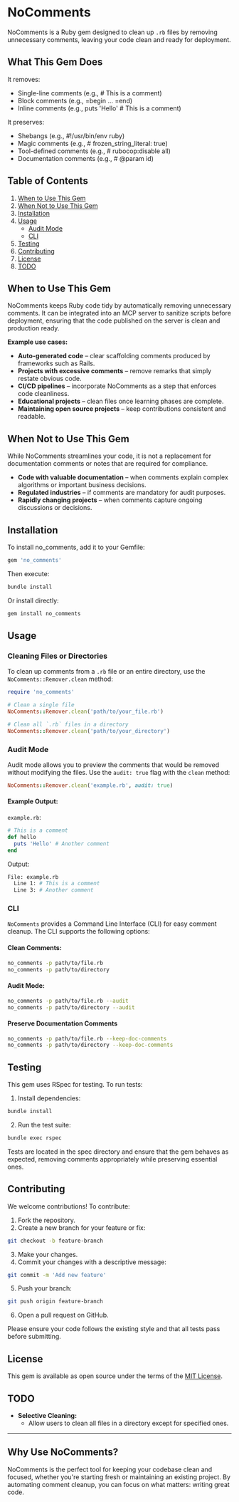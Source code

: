 # NoComments
NoComments is a Ruby gem designed to clean up `.rb` files by removing unnecessary comments, leaving your code clean and ready for deployment.

## What This Gem Does
It removes:

- Single-line comments (e.g., # This is a comment)
- Block comments (e.g., =begin ... =end)
- Inline comments (e.g., puts 'Hello' # This is a comment)

It preserves:

- Shebangs (e.g., #!/usr/bin/env ruby)
- Magic comments (e.g., # frozen_string_literal: true)
- Tool-defined comments (e.g., # rubocop:disable all)
- Documentation comments (e.g., # @param id)

## Table of Contents
1. [When to Use This Gem](#when-to-use-this-gem)
2. [When Not to Use This Gem](#when-not-to-use-this-gem)
3. [Installation](#Installation)
4. [Usage](#Usage)
   - [Audit Mode](#Audit-Mode)
   - [CLI](#CLI)
5. [Testing](#Testing)
6. [Contributing](#Contributing)
7. [License](#License)
8. [TODO](#TODO)

## When to Use This Gem

NoComments keeps Ruby code tidy by automatically removing unnecessary comments. It can be integrated into an MCP server to sanitize scripts before deployment, ensuring that the code published on the server is clean and production ready.

**Example use cases:**
- **Auto-generated code** – clear scaffolding comments produced by frameworks such as Rails.
- **Projects with excessive comments** – remove remarks that simply restate obvious code.
- **CI/CD pipelines** – incorporate NoComments as a step that enforces code cleanliness.
- **Educational projects** – clean files once learning phases are complete.
- **Maintaining open source projects** – keep contributions consistent and readable.

## When Not to Use This Gem

While NoComments streamlines your code, it is not a replacement for documentation comments or notes that are required for compliance.

- **Code with valuable documentation** – when comments explain complex algorithms or important business decisions.
- **Regulated industries** – if comments are mandatory for audit purposes.
- **Rapidly changing projects** – when comments capture ongoing discussions or decisions.

## Installation

To install no_comments, add it to your Gemfile:

```ruby
gem 'no_comments'
```
Then execute:

```bash
bundle install
```

Or install directly:

```bash
gem install no_comments
```

## Usage

### Cleaning Files or Directories
To clean up comments from a `.rb` file or an entire directory, use the `NoComments::Remover.clean` method:

```ruby
require 'no_comments'

# Clean a single file
NoComments::Remover.clean('path/to/your_file.rb')

# Clean all `.rb` files in a directory
NoComments::Remover.clean('path/to/your_directory')
```
### Audit Mode
Audit mode allows you to preview the comments that would be removed without modifying the files. Use the `audit: true` flag with the `clean` method:

```ruby
NoComments::Remover.clean('example.rb', audit: true)
```
#### Example Output:
`example.rb`:
```ruby
# This is a comment
def hello
  puts 'Hello' # Another comment
end
```
Output:
```bash
File: example.rb
  Line 1: # This is a comment
  Line 3: # Another comment
```

### CLI
`NoComments` provides a Command Line Interface (CLI) for easy comment cleanup. The CLI supports the following options:

#### Clean Comments:
```bash
no_comments -p path/to/file.rb
no_comments -p path/to/directory
```
#### Audit Mode:
```bash
no_comments -p path/to/file.rb --audit
no_comments -p path/to/directory --audit
```

#### Preserve Documentation Comments
```bash
no_comments -p path/to/file.rb --keep-doc-comments
no_comments -p path/to/directory --keep-doc-comments
```

## Testing

This gem uses RSpec for testing. To run tests:

1. Install dependencies:
```bash
bundle install
```
2. Run the test suite:
```bash
bundle exec rspec
```

Tests are located in the spec directory and ensure that the gem behaves as expected, removing comments appropriately while preserving essential ones.

## Contributing
We welcome contributions! To contribute:

1. Fork the repository.
2. Create a new branch for your feature or fix:
```bash
git checkout -b feature-branch
```
3. Make your changes.
4. Commit your changes with a descriptive message:
```bash
git commit -m 'Add new feature'
```
5. Push your branch:
```bash
git push origin feature-branch
```
6. Open a pull request on GitHub.

Please ensure your code follows the existing style and that all tests pass before submitting.

## License
This gem is available as open source under the terms of the [MIT License](https://opensource.org/licenses/MIT).

## TODO
- **Selective Cleaning:**
  - Allow users to clean all files in a directory except for specified ones.

---
## Why Use NoComments?
NoComments is the perfect tool for keeping your codebase clean and focused, whether you're starting fresh or maintaining an existing project. By automating comment cleanup, you can focus on what matters: writing great code.
